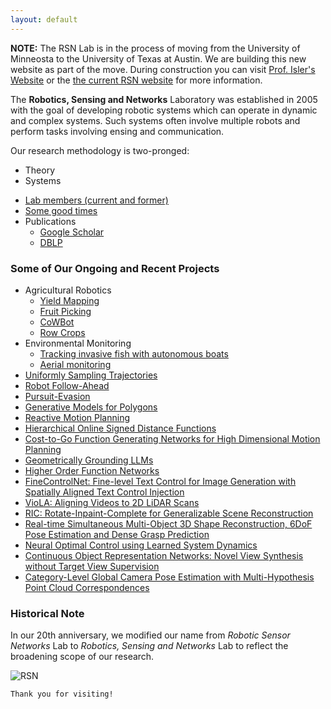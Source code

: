 ```yaml
---
layout: default
---
```


**NOTE:** The RSN Lab is in the process of moving from the University of Minneosta to the University of Texas at Austin. 
We are building this new website as part of the move. During construction you can visit [Prof. Isler's Website](https://www-users.cse.umn.edu/~isler/) or
the [the current RSN website](https://rsn.umn.edu/) for more information. 


The **Robotics, Sensing and Networks** Laboratory was established in 2005 with the goal of developing robotic systems which can operate in dynamic and complex systems. Such systems often involve multiple robots and perform tasks involving ensing and communication.

Our research methodology is two-pronged:

* Theory
* Systems


- [Lab members (current and former)](people.md)
- [Some good times](https://rsn.umn.edu/activities)
- Publications 
  - [Google Scholar](https://scholar.google.com/citations?user=Q5KT-hEAAAAJ&hl=en)
  - [DBLP](https://dblp.org/pid/42/3703.html)

### Some of Our Ongoing and Recent Projects
* Agricultural Robotics
  * [Yield Mapping](https://rsn.umn.edu/projects/orchard-monitoring)
  * [Fruit Picking](https://arxiv.org/abs/1804.09771)
  * [CoWBot](https://rsn.umn.edu/projects/cowbot)
  * [Row Crops](https://conservancy.umn.edu/items/05b57608-7dde-4534-99f4-9495c013a9a4)
* Environmental Monitoring
  * [Tracking invasive fish with autonomous boats](https://rsn.umn.edu/projects/carp-tracking)
  * [Aerial monitoring](https://ksengin.github.io/papers/mrs2017tracking.pdf)
* [Uniformly Sampling Trajectories](https://ogpoyrazoglu.github.io/cuniform_sampling/)
* [Robot Follow-Ahead](https://qingyuan-jiang.github.io/iros2024_poseForecasting/)
* [Pursuit-Evasion](https://gonultasbu.github.io/pursuit-evasion/)
* [Generative Models for Polygons](https://rahulmoorthy19.github.io/VisDiff/)
* [Reactive Motion Planning](https://samsunglabs.github.io/RAMP-project-page/)
* [Hierarchical Online Signed Distance Functions](https://samsunglabs.github.io/HIO-SDF-project-page/)
* [Cost-to-Go Function Generating Networks for High Dimensional Motion Planning](https://sites.google.com/view/jinwookhuh/)
* [Geometrically Grounding LLMs](https://arxiv.org/abs/2310.20034)
* [Higher Order Function Networks](https://saic-ny.github.io/hof/)
* [FineControlNet: Fine-level Text Control for Image Generation with Spatially Aligned Text Control Injection](https://samsunglabs.github.io/FineControlNet-project-page/)
* [VioLA: Aligning Videos to 2D LiDAR Scans](https://samsunglabs.github.io/viola-project-page/)
* [RIC: Rotate-Inpaint-Complete for Generalizable Scene Reconstruction](https://samsunglabs.github.io/RIC-project-page/)
* [Real-time Simultaneous Multi-Object 3D Shape Reconstruction, 6DoF Pose Estimation and Dense Grasp Prediction](https://samsunglabs.github.io/SceneGrasp-project-page/)
* [Neural Optimal Control using Learned System Dynamics](https://arxiv.org/abs/2302.09846)
* [Continuous Object Representation Networks: Novel View Synthesis without Target View Supervision](https://nicolaihaeni.github.io/corn/)
* [Category-Level Global Camera Pose Estimation with Multi-Hypothesis Point Cloud Correspondences](https://arxiv.org/pdf/2209.14419)


### Historical Note

In our 20th anniversary, we modified our name from _Robotic Sensor Networks_ Lab to _Robotics, Sensing and Networks_ Lab to reflect the broadening scope of our research. 



![RSN](https://rsn.umn.edu/sites/rsn.umn.edu/files/2020-12/600px-Rsn-sept-2017-harvest_0.png)


```
Thank you for visiting!
```
